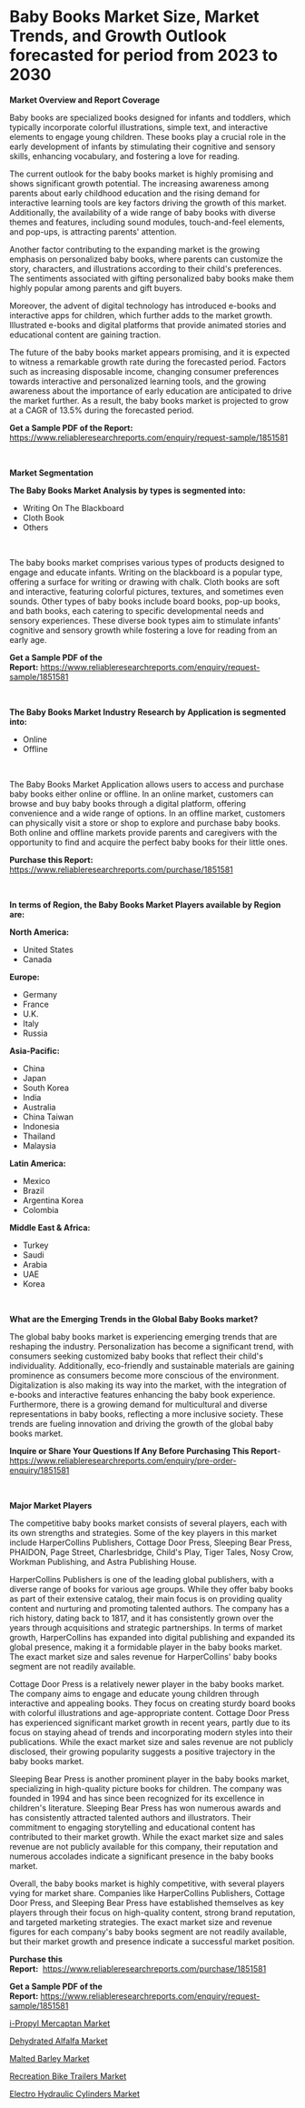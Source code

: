 <p><h1>Baby Books Market Size, Market Trends, and Growth Outlook forecasted for period from 2023 to 2030</h1></p><p><strong>Market Overview and Report Coverage</strong></p>
<p><p>Baby books are specialized books designed for infants and toddlers, which typically incorporate colorful illustrations, simple text, and interactive elements to engage young children. These books play a crucial role in the early development of infants by stimulating their cognitive and sensory skills, enhancing vocabulary, and fostering a love for reading.</p><p>The current outlook for the baby books market is highly promising and shows significant growth potential. The increasing awareness among parents about early childhood education and the rising demand for interactive learning tools are key factors driving the growth of this market. Additionally, the availability of a wide range of baby books with diverse themes and features, including sound modules, touch-and-feel elements, and pop-ups, is attracting parents' attention.</p><p>Another factor contributing to the expanding market is the growing emphasis on personalized baby books, where parents can customize the story, characters, and illustrations according to their child's preferences. The sentiments associated with gifting personalized baby books make them highly popular among parents and gift buyers.</p><p>Moreover, the advent of digital technology has introduced e-books and interactive apps for children, which further adds to the market growth. Illustrated e-books and digital platforms that provide animated stories and educational content are gaining traction.</p><p>The future of the baby books market appears promising, and it is expected to witness a remarkable growth rate during the forecasted period. Factors such as increasing disposable income, changing consumer preferences towards interactive and personalized learning tools, and the growing awareness about the importance of early education are anticipated to drive the market further. As a result, the baby books market is projected to grow at a CAGR of 13.5% during the forecasted period.</p></p>
<p><strong>Get a Sample PDF of the Report:</strong> <a href="https://www.reliableresearchreports.com/enquiry/request-sample/1851581">https://www.reliableresearchreports.com/enquiry/request-sample/1851581</a></p>
<p>&nbsp;</p>
<p><strong>Market Segmentation</strong></p>
<p><strong>The Baby Books Market Analysis by types is segmented into:</strong></p>
<p><ul><li>Writing On The Blackboard</li><li>Cloth Book</li><li>Others</li></ul></p>
<p>&nbsp;</p>
<p><p>The baby books market comprises various types of products designed to engage and educate infants. Writing on the blackboard is a popular type, offering a surface for writing or drawing with chalk. Cloth books are soft and interactive, featuring colorful pictures, textures, and sometimes even sounds. Other types of baby books include board books, pop-up books, and bath books, each catering to specific developmental needs and sensory experiences. These diverse book types aim to stimulate infants' cognitive and sensory growth while fostering a love for reading from an early age.</p></p>
<p><strong>Get a Sample PDF of the Report:</strong>&nbsp;<a href="https://www.reliableresearchreports.com/enquiry/request-sample/1851581">https://www.reliableresearchreports.com/enquiry/request-sample/1851581</a></p>
<p>&nbsp;</p>
<p><strong>The Baby Books Market Industry Research by Application is segmented into:</strong></p>
<p><ul><li>Online</li><li>Offline</li></ul></p>
<p>&nbsp;</p>
<p><p>The Baby Books Market Application allows users to access and purchase baby books either online or offline. In an online market, customers can browse and buy baby books through a digital platform, offering convenience and a wide range of options. In an offline market, customers can physically visit a store or shop to explore and purchase baby books. Both online and offline markets provide parents and caregivers with the opportunity to find and acquire the perfect baby books for their little ones.</p></p>
<p><strong>Purchase this Report:</strong>&nbsp; <a href="https://www.reliableresearchreports.com/purchase/1851581">https://www.reliableresearchreports.com/purchase/1851581</a></p>
<p>&nbsp;</p>
<p><strong>In terms of Region, the Baby Books Market Players available by Region are:</strong></p>
<p>
    <p> <strong> North America: </strong>
        <ul>
            <li>United States</li>
            <li>Canada</li>
        </ul>
        </p> 
    <p> <strong> Europe: </strong>
        <ul>
            <li>Germany</li>
            <li>France</li>
            <li>U.K.</li>
            <li>Italy</li>
            <li>Russia</li>
        </ul>
        </p> 
    <p> <strong> Asia-Pacific: </strong>
        <ul>
            <li>China</li>
            <li>Japan</li>
            <li>South Korea</li>
            <li>India</li>
            <li>Australia</li>
            <li>China Taiwan</li>
            <li>Indonesia</li>
            <li>Thailand</li>
            <li>Malaysia</li>
        </ul>
        </p> 
    <p> <strong> Latin America: </strong>
        <ul>
            <li>Mexico</li>
            <li>Brazil</li>
            <li>Argentina Korea</li>
            <li>Colombia</li>
        </ul>
        </p> 
    <p> <strong> Middle East & Africa: </strong>
        <ul>
            <li>Turkey</li>
            <li>Saudi</li>
            <li>Arabia</li>
            <li>UAE</li>
            <li>Korea</li>
        </ul>
    </p>
    </p>
<p>&nbsp;</p>
<p><strong>What are the Emerging Trends in the Global Baby Books market?</strong></p>
<p><p>The global baby books market is experiencing emerging trends that are reshaping the industry. Personalization has become a significant trend, with consumers seeking customized baby books that reflect their child's individuality. Additionally, eco-friendly and sustainable materials are gaining prominence as consumers become more conscious of the environment. Digitalization is also making its way into the market, with the integration of e-books and interactive features enhancing the baby book experience. Furthermore, there is a growing demand for multicultural and diverse representations in baby books, reflecting a more inclusive society. These trends are fueling innovation and driving the growth of the global baby books market.</p></p>
<p><strong>Inquire or Share Your Questions If Any Before Purchasing This Report</strong>- <a href="https://www.reliableresearchreports.com/enquiry/pre-order-enquiry/1851581">https://www.reliableresearchreports.com/enquiry/pre-order-enquiry/1851581</a></p>
<p>&nbsp;</p>
<p><strong>Major Market Players</strong></p>
<p><p>The competitive baby books market consists of several players, each with its own strengths and strategies. Some of the key players in this market include HarperCollins Publishers, Cottage Door Press, Sleeping Bear Press, PHAIDON, Page Street, Charlesbridge, Child's Play, Tiger Tales, Nosy Crow, Workman Publishing, and Astra Publishing House.</p><p>HarperCollins Publishers is one of the leading global publishers, with a diverse range of books for various age groups. While they offer baby books as part of their extensive catalog, their main focus is on providing quality content and nurturing and promoting talented authors. The company has a rich history, dating back to 1817, and it has consistently grown over the years through acquisitions and strategic partnerships. In terms of market growth, HarperCollins has expanded into digital publishing and expanded its global presence, making it a formidable player in the baby books market. The exact market size and sales revenue for HarperCollins' baby books segment are not readily available.</p><p>Cottage Door Press is a relatively newer player in the baby books market. The company aims to engage and educate young children through interactive and appealing books. They focus on creating sturdy board books with colorful illustrations and age-appropriate content. Cottage Door Press has experienced significant market growth in recent years, partly due to its focus on staying ahead of trends and incorporating modern styles into their publications. While the exact market size and sales revenue are not publicly disclosed, their growing popularity suggests a positive trajectory in the baby books market.</p><p>Sleeping Bear Press is another prominent player in the baby books market, specializing in high-quality picture books for children. The company was founded in 1994 and has since been recognized for its excellence in children's literature. Sleeping Bear Press has won numerous awards and has consistently attracted talented authors and illustrators. Their commitment to engaging storytelling and educational content has contributed to their market growth. While the exact market size and sales revenue are not publicly available for this company, their reputation and numerous accolades indicate a significant presence in the baby books market.</p><p>Overall, the baby books market is highly competitive, with several players vying for market share. Companies like HarperCollins Publishers, Cottage Door Press, and Sleeping Bear Press have established themselves as key players through their focus on high-quality content, strong brand reputation, and targeted marketing strategies. The exact market size and revenue figures for each company's baby books segment are not readily available, but their market growth and presence indicate a successful market position.</p></p>
<p><strong>Purchase this Report:</strong>&nbsp;&nbsp;<a href="https://www.reliableresearchreports.com/purchase/1851581">https://www.reliableresearchreports.com/purchase/1851581</a></p>
<p></p>
<p><strong>Get a Sample PDF of the Report:</strong>&nbsp;<a href="https://www.reliableresearchreports.com/enquiry/request-sample/1851581">https://www.reliableresearchreports.com/enquiry/request-sample/1851581</a></p>
<p><p><a href="https://medium.com/@abhishekreliable23/i-propyl-mercaptan-market-size-cagr-trends-2024-2030-52a64a79db3a">i-Propyl Mercaptan Market</a></p><p><a href="https://www.linkedin.com/pulse/dehydrated-alfalfa-market-insights-players-forecast-till-sz26f/">Dehydrated Alfalfa Market</a></p><p><a href="https://www.linkedin.com/pulse/malted-barley-market-insights-players-forecast-till-2030-45h7f/">Malted Barley Market</a></p><p><a href="https://github.com/NorbertYates/Market-Research-Report-List-2/blob/main/recreation-bike-trailers-market.md">Recreation Bike Trailers Market</a></p><p><a href="https://medium.com/@robinsinghrp23/electro-hydraulic-cylinders-market-size-and-market-trends-complete-industry-overview-2023-to-2030-0649d013513a">Electro Hydraulic Cylinders Market</a></p></p>
